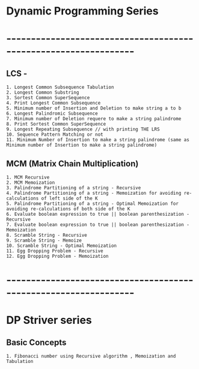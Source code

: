 # Dynamic Programming Series

# ----------------------------------------------------------------
## LCS -
    1. Longest Common Subsequence Tabulation
    2. Longest Common Substring
    3. Sortest Common SuperSequence
    4. Print Longest Common Subsequence
    5. Minimum number of Insertion and Deletion to make string a to b
    6. Longest Palindromic Subsequence
    7. Minimum number of Deletion requere to make a string palindrome
    8. Print Sortest Common SuperSequence
    9. Longest Repeating Subsequence // with printing THE LRS  
    10. Sequence Pattern Matching or not
    11. Minimum Number of Insertion to make a string palindrome (same as Minimum number of Insertion to make a string palindrome)
## MCM (Matrix Chain Multiplication)
    1. MCM Recursive 
    2. MCM Memoization
    3. Palindrome Partitioning of a string - Recursive
    4. Palindrome Partitioning of a string - Memoization for avoiding re-calculations of left side of the K 
    5. Palindrome Partitioning of a string - Optimal Memoization for avoiding re-calculations of both side of the K
    6. Evaluate boolean expression to true || boolean parenthesization - Recursive
    7. Evaluate boolean expression to true || boolean parenthesization - Memoization
    8. Scramble String - Recursive
    9. Scramble String - Memoize
    10. Scramble String - Optimal Memoization
    11. Egg Dropping Problem - Recursive
    12. Egg Dropping Problem - Memoization

# ----------------------------------------------------------------
# DP Striver series
## Basic Concepts
    1. Fibonacci number using Recursive algorithm , Memoization and Tabulation 
